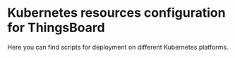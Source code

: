 # Kubernetes resources configuration for ThingsBoard

Here you can find scripts for deployment on different Kubernetes platforms.

